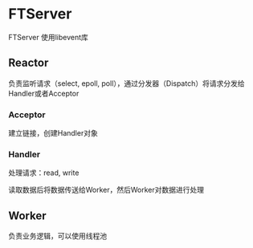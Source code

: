 # FTServer
FTServer 使用libevent库
## Reactor
负责监听请求（select, epoll, poll），通过分发器（Dispatch）将请求分发给Handler或者Acceptor
### Acceptor
建立链接，创建Handler对象
### Handler
处理请求：read, write

读取数据后将数据传送给Worker，然后Worker对数据进行处理
## Worker
负责业务逻辑，可以使用线程池